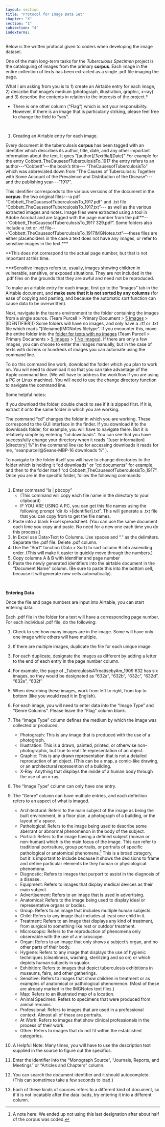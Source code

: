 ```yaml
---
layout: section
title: "Protocol for Image Data Set"
chapter: "X"
section: "1"
subsection: "4"
indexterms: 
---
```


Below is the written protocol given to coders when developing the image dataset.

One of the main long-term tasks for the *Tuberculosis Specimen* project is the cataloguing of images from the primary <span data-tooltip aria-haspopup="true" class="has-tip" data-disable-hover="false" tabindex="1" title="A corpus refers to a collection of texts used for computational analysis."><b>corpus</b></span>. Each image in the entire collection of texts has been extracted as a single .pdf file imaging the page. 

What I am asking from you is to 1) create an Airtable entry for each image, 2) describe that image’s medium (photograph, illustration, graphic, x-ray) and 3) describe the contents in relation to the interests of the project.* 

* There is one other column (“Flag”) which is not your responsibility. However, if there is an image that is particularly striking, please feel free to change the field to “yes”. 

 

1) Creating an Airtable entry for each image. 

Every document in the tuberculosis <span data-tooltip aria-haspopup="true" class="has-tip" data-disable-hover="false" tabindex="1" title="A corpus refers to a collection of texts used for computational analysis."><b>corpus</b></span> has been tagged with an identifier which describes its author, title, date, and any other important information about the text. It goes “[author]_[Texttile]_[Date]” For example for the entry Cobbett_TheCausesofTuberculosisTo_1917 the entry refers to an author---“Cobbett”---the book’s title--- “TheCausesofTuberculosisTo” which was abbreviated down from “The Causes of Tuberculosis: Together with Some Account of the Prevalence and Distribution of the Disease”---and the publishing year---”1917”. 

This identifier corresponds to the various versions of the document in the <span data-tooltip aria-haspopup="true" class="has-tip" data-disable-hover="false" tabindex="1" title="A corpus refers to a collection of texts used for computational analysis."><b>corpus</b></span>: the two original files---a pdf “Cobbett_TheCausesofTuberculosisTo_1917.pdf” and .txt file “Cobbett_TheCausesofTuberculosisTo_1917.txt”--- as well as the various extracted images and notes. Image files were extracted using a tool in Adobe Acrobat and are tagged with the page number from the pdf**---”Cobbett_TheCausesofTuberculosisTo_1917 329.pdf”. Some folders also include a .txt or .rtf file---”Cobbett_TheCausesofTuberculosisTo_1917IMGNotes.txt”---these files are either placeholders in the case a text does not have any images, or refer to sensitive images in the text.*** 

**This does not correspond to the actual page number, but that is not important at this time. 

***Sensitive images refers to, usually, images showing children in vulnerable, sensitive, or exposed situations. They are not included in the .pdf files on the grounds that they are awful and need not be reproduced. 

To make an airtable entry for each image, first go to the “Images” tab in the Airtable document, and **make sure that it is not sorted by any columns** (for ease of copying and pasting, and because the automatic sort function can cause data to be overwritten).  

Next, navigate in the teams environment to the folder containing the images from a single source. (Team Purcell > Primary Document > [5 Images](https://indiana.sharepoint.com/:f:/r/sites/msteams_a6d276/Shared%20Documents/Team%20Purcell/Primary%20Documents/5%20Images?csf=1&web=1&e=DJdpdX) > [IDENTIFIER])) Some folders will have no images, and only have a .rtf or .txt file which reads “[filename]IMGNotes.filetype”. If you encounter this, move the entire folder into the [folder for texts with no images](https://indiana.sharepoint.com/:f:/r/sites/msteams_a6d276/Shared%20Documents/Team%20Purcell/Primary%20Documents/5%20Images?csf=1&web=1&e=DJdpdX) (Team Purcell > Primary Documents > [5 Images](https://indiana.sharepoint.com/:f:/r/sites/msteams_a6d276/Shared%20Documents/Team%20Purcell/Primary%20Documents/5%20Images?csf=1&web=1&e=DJdpdX) > [1 No Images](https://indiana.sharepoint.com/:f:/r/sites/msteams_a6d276/Shared%20Documents/Team%20Purcell/Primary%20Documents/5%20Images/1%20No%20Images?csf=1&web=1&e=CkYut4)). If there are only a few images, you can choose to enter the images manually, but in the case of texts with dozens or hundreds of images you can automate using the command line. 

To do this command line work, download the folder which you plan to work on. You will need to download it so that you can take advantage of the Apple command line. (We will have to address the workflow if you are using a PC or Linux machine). You will need to use the change directory function to navigate the command line. 

Some helpful notes:

If you download the folder, double check to see if it is zipped first. If it is, extract it onto the same folder in which you are working. 

The command “cd” changes the folder in which you are working. These correspond to the GUI interface in the finder. If you download it to the downloads folder, for example, you will have to navigate there. But it is relatively simple by entering “cd downloads”. You can see that you have successfully change your directory when it reads “[user information] [directory] %” in the command line (so for accessing downloads it reads for me, “seanpurcell@Seans-MBP-16 downloads %” ).

To navigate to the folder itself you will have to change directories to the folder which is holding it “cd downloads” or “cd documents” for example, and then to the folder itself “cd Cobbett_TheCausesofTuberculosisTo_1917”. Once you are in the specific folder, follow the following commands:    
  

1. Enter command “ls | pbcopy”
    * (This command will copy each file name in the directory to your clipboard) 
    * IF YOU ARE USING A PC, you can get this file names using the following prompt “dir /b >[identifier].txt”. This will generate a .txt file that you can copy from to get the file names. 
2. Paste into a blank Excel spreadsheet. (You can use the same document each time you copy and paste. No need for a new one each time you do this process.) 
3. In Excel use Data>Text to Columns. Use spaces and “.” as the delimiters. Separate the .pdf file. Delete .pdf column. 
4. Use the “Sort” function (Data > Sort) to sort column B into ascending order. (This will make it easier to quickly move through the numbers.) 
5. Copy columns A & B with identifier and page number 
6. Paste the newly generated identifiers into the airtable document in the “Document Name” column. (Be sure to paste this into the bottom cell, because it will generate new cells automatically). 

 

**Entering Data**  

Once the file and page numbers are input into Airtable, you can start entering data. 

Each .pdf file in the folder for a text will have a corresponding page number. For each individual .pdf file, do the following: 

1. Check to see how many images are in the image. Some will have only one image  while others will have multiple. 
2. If there are multiple images, duplicate the file for each unique image. 
3. For each duplicate, designate the images as different by adding a letter to the end of each entry in the page number column. 
4. For example, the page of _TuberculosisATreatisebyAm_1909 632 has six images, so they would be designated as “632a”, “632b”, “632c”, “632d”, “632e”, “632f” 
5. When describing these images, work from left to right, from top to bottom (like you would read it in English). 

1. For each image, you will need to enter data into the “Image Type” and “Genre Columns”. Please leave the “Flag” column blank. 
2. The “Image Type” column defines the medium by which the image was collected or produced. 
    * Photograph: This is any image that is produced with the use of a photograph. 
    * Illustration: This is a drawn, painted, printed, or otherwise non-photographic, but true to real life representation of an object.
    * Graphic: This is any drawn representation that is not a detailed reproduction of an object. (This can be a map, a comic-like drawing, or an architectural represention of a building. 
    * X-Ray: Anything that displays the inside of a human body through the use of an x-ray. 
3. The “Image Type” column can only have one entry. 
4. The “Genre” column can have multiple entries, and each definition refers to an aspect of what is imaged. 
    * Architectural: Refers to the main subject of the image as being the built environment, in a floor plan, a photograph of a building, or the layout of a space.
    * Pathological: Refers to the image being used to describe some aberrant or abnormal phenomenon in the body of the subject.
    * Portrait: Refers to the image having a defined subject (human or non-human) which is the main focus of the image. This can refer to traditional portraiture, group portraits, or portraits of specific pathological or anatomical phenomena.[^fn1] This is a broad category, but it is important to include because it shows the decisions to frame and define particular elements be they human or physiological phenomena.
    * Diagnostic: Refers to images that purport to assist in the diagnosis of a disease.
    * Equipment: Refers to images that display medical devices as their main subject.
    * Advertisement: Refers to an image that is used in advertising. 
    * Anatomical: Refers to the image being used to display ideal or representative organs or bodies. 
    * Group: Refers to an image that includes multiple human subjects.
    * Child: Refers to any image that includes at least one child in it.
    * Treatment: Refers to an image that displays any kind of treatment, from surgical to something like rest or outdoor treatment.
    * Microscopic: Refers to the reproduction of phenomena only observable with the use of a microscope.
    * Organ: Refers to an image that only shows a subject’s organ, and no other parts of their body. 
    * Hygiene: Refers to any image that displays the use of hygienic techniques (cleanliness, washing, sterilizing and so on) or which depicts human subjects in squalor. 
    * Exhibition: Refers to images that depict tuberculosis exhibitions in museums, fairs, and other gatherings. 
    * Sensitive: Refers to images that show children in treatment or as examples of anatomical or pathological phenomenon. (Most of these are already marked in the IMGNotes text files.) 
    * Map: Refers to an illustrated map of a location. 
    * Animal Specimen: Refers to specimens that were produced from animal remains.  
    * Professional: Refers to images that are used in a professional context. Almost all of these are portraits.
    * At Work: Refers to images that show clinical professionals in the process of their work. 
    * Other: Refers to images that do not fit within the established categories. 
5. A Helpful Note: Many times, you will have to use the description text supplied in the source to figure out the specifics. 
6. Enter the identifier into the “Monograph Source”, “Journals, Reports, and Meetings” or “Articles and Chapters” column. 
7. You can search the document identifier and it should autocomplete. (This can sometimes take a few seconds to load.) 
8. Each of these kinds of sources refers to a different kind of document, so if it is not locatable after the data loads, try entering it into a different column. 

[^fn1]: A note here: We ended up not using this last designation after about half of the corpus was coded.